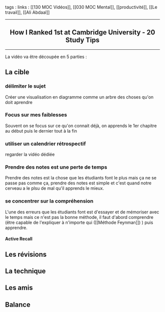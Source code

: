 tags : 
links : [[130 MOC Vidéos]], [[030 MOC Mental]], [[productivité]], [[Le travail]], [[Ali Abdaal]]

****

<h2 style="text-align: center;"> How I Ranked 1st at Cambridge University - 20 Study Tips </h2>

****



La vidéo va être découpée en 5 parties :

## La cible

### délimiter le sujet

Créer une visualisation en diagramme comme un arbre des choses qu'on doit aprendre

### Focus sur mes faiblesses 

Souvent on se focus sur ce qu'on connait déjà, on apprends le 1er chapitre au début puis le dernier tout à la fin

### utiliser un calendrier rétrospectif

regarder la vidéo dédiée

### Prendre des notes est une perte de temps

Prendre des notes est la chose que les étudiants font le plus mais ça ne se passe pas comme ça, prendre des notes est simple et c'est quand notre cerveau a le plsu de mal qu'il apprends le mieux. 

### se concentrer sur la compréhension

L'une des erreurs que les étudiants font est d'essayer et de mémoriser avec le temps mais ce n'est pas la bonne méthode, il faut d'abord comprendre (être capable de l'expliquer à n'importe qui ([[Méthode Feynman]]) ) puis apprendre.

#### Active Recall



## Les révisions

## La technique

## Les amis

## Balance